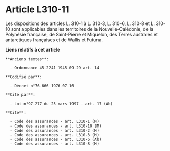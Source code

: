 # Article L310-11

Les dispositions des articles L. 310-1 à L. 310-3, L. 310-6, L. 310-8 et L. 310-10 sont applicables dans les territoires de
la Nouvelle-Calédonie, de la Polynésie française, de Saint-Pierre et Miquelon, des Terres australes et antarctiques
françaises et de Wallis et Futuna.

**Liens relatifs à cet article**

	**Anciens textes**:

	  - Ordonnance 45-2241 1945-09-29 art. 14

	**Codifié par**:

	  - Décret n°76-666 1976-07-16

	**Cité par**:

	  - Loi n°97-277 du 25 mars 1997 - art. 17 (Ab)

	**Cite**:

	  - Code des assurances - art. L310-1 (M)
	  - Code des assurances - art. L310-10 (M)
	  - Code des assurances - art. L310-2 (M)
	  - Code des assurances - art. L310-3 (M)
	  - Code des assurances - art. L310-6 (Ab)
	  - Code des assurances - art. L310-8 (M)
